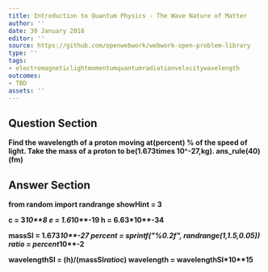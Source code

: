 ```yaml
---
title: Introduction to Quantum Physics - The Wave Nature of Matter
author: ''
date: 30 January 2018
editor: ''
source: https://github.com/openwebwork/webwork-open-problem-library
type: ''
tags:
- electromagneticlightmomentumquantumradiationvelocitywavelength
outcomes:
- TBD
assets: ''
---
```


## Question Section 

<b>
 
Find the wavelength of a proton moving at(percent) % of the speed of light. Take the mass of a proton to be(1.673times 10^-27,kg).
ans_rule(40)(fm)


## Answer Section

from random import randrange
showHint = 3

c = 3*10**8
e = 1.6*10**-19
h = 6.63*10**-34

massSI = 1.673*10**-27
percent = sprintf("%0.2f", randrange(1,1.5,0.05))
ratio = percent*10**-2

wavelengthSI = (h)/(massSI*ratio*c)
wavelength = wavelengthSI*10**15